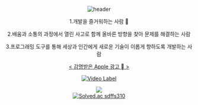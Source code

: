 <div align=center>
  
![header](https://capsule-render.vercel.app/api?type=rounded&color=auto&height=100,weight=100&section=header&text=KaiKim%20Github!&fontSize=30)



  
1.개발을 즐거워하는 사람 🙂

2.배움과 소통의 과정에서 열린 사고로 함께 올바른 방향을 찾아 문제를 해결하는 사람

3.프로그래밍 도구를 통해 세상과 인간에게 새로운 기술이 이롭게 향하도록 개발하는 사람

<u>< 감명받은 Apple 광고  ></u>


[![Video Label](http://img.youtube.com/vi/8sX9IEHWRJ8/0.jpg)](https://youtu.be/8sX9IEHWRJ8)



<img src="https://img.shields.io/badge/swift-F05138?style=for-the-badge&logo=swift&logoColor=white"><br>[![Solved.ac
sdffs310](http://mazassumnida.wtf/api/mini/generate_badge?boj={handle})](https://solved.ac/{handle})


</div>

